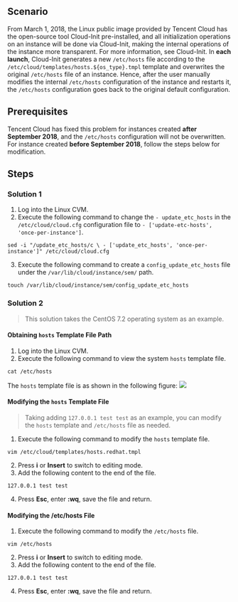 ## Scenario

From March 1, 2018, the Linux public image provided by Tencent Cloud has the open-source tool Cloud-Init pre-installed, and all initialization operations on an instance will be done via Cloud-Init, making the internal operations of the instance more transparent. For more information, see Cloud-Init.
In **each launch**, Cloud-Init generates a new `/etc/hosts` file according to the `/etc/cloud/templates/hosts.${os_type}.tmpl` template and overwrites the original `/etc/hosts` file of an instance. Hence, after the user manually modifies the internal `/etc/hosts` configuration of the instance and restarts it, the `/etc/hosts` configuration goes back to the original default configuration.

## Prerequisites
Tencent Cloud has fixed this problem for instances created **after September 2018**, and the `/etc/hosts` configuration will not be overwritten.
For instance created **before September 2018**, follow the steps below for modification.

## Steps

### Solution 1 
1. Log into the Linux CVM.
2. Execute the following command to change the `- update_etc_hosts` in the `/etc/cloud/cloud.cfg` configuration file to `- ['update-etc-hosts', 'once-per-instance']`.
```
sed -i "/update_etc_hosts/c \ - ['update_etc_hosts', 'once-per-instance']" /etc/cloud/cloud.cfg
```
3. Execute the following command to create a `config_update_etc_hosts` file under the `/var/lib/cloud/instance/sem/` path.
```
touch /var/lib/cloud/instance/sem/config_update_etc_hosts
```

### Solution 2
>This solution takes the CentOS 7.2 operating system as an example.
>
#### Obtaining `hosts` Template File Path
1. Log into the Linux CVM.
2. Execute the following command to view the system `hosts` template file.
```
cat /etc/hosts
```
The `hosts` template file is as shown in the following figure:
![](https://main.qcloudimg.com/raw/f51f9c53004574f72d32f5ed790c8563.png)


#### Modifying the `hosts` Template File
>Taking adding `127.0.0.1 test test` as an example, you can modify the `hosts` template and `/etc/hosts` file as needed.
>
1. Execute the following command to modify the `hosts` template file.
```
vim /etc/cloud/templates/hosts.redhat.tmpl
```
2. Press **i** or **Insert** to switch to editing mode.
3. Add the following content to the end of the file.
```
127.0.0.1 test test
```
4. Press **Esc**, enter **:wq**, save the file and return.

#### Modifying the /etc/hosts File
1. Execute the following command to modify the `/etc/hosts` file.
```
vim /etc/hosts
```
2. Press **i** or **Insert** to switch to editing mode.
3. Add the following content to the end of the file.
```
127.0.0.1 test test
```
4. Press **Esc**, enter **:wq**, save the file and return.
